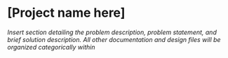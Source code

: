 # [Project name here]

*Insert section detailing the problem description, problem statement, and brief solution description. All other documentation and design files will be organized categorically within*
